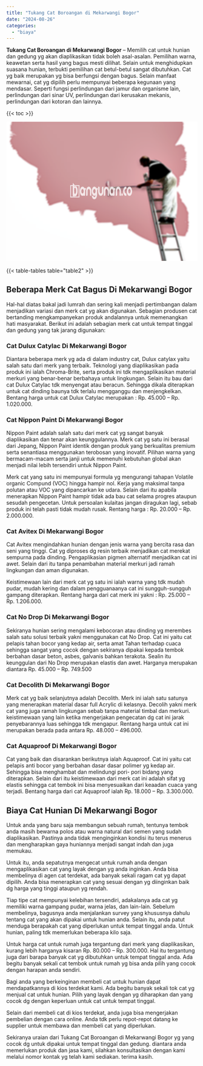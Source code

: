 ```yaml
---
title: "Tukang Cat Boroangan di Mekarwangi Bogor"
date: "2024-08-26"
categories: 
  - "biaya"
---
```


**Tukang Cat Boroangan di Mekarwangi Bogor** – Memilih cat untuk hunian dan gedung yg akan diaplikasikan tidak boleh asal-asalan. Pemilihan warna, keawetan serta hasil yang bagus mesti dilihat. Selain untuk menghidupkan suasana hunian, terbukti pemilihan cat betul-betul sangat dibutuhkan. Cat yg baik merupakan yg bisa berfungsi dengan bagus. Selain manfaat mewarnai, cat yg dipilih perlu mempunyai beberapa kegunaan yang mendasar. Seperti fungsi perlindungan dari jamur dan organisme lain, perlindungan dari sinar UV, perlindungan dari kerusakan mekanis, perlindungan dari kotoran dan lainnya.

{{< toc >}}

![Tukang Cat Boroangan di Mekarwangi Bogor](/images/jasa-cat-murah19.png)

{{< table-tables table="table2" >}}

## Beberapa Merk Cat Bagus Di Mekarwangi Bogor

Hal-hal diatas bakal jadi lumrah dan sering kali menjadi pertimbangan dalam menjadikan variasi dan merk cat yg akan digunakan. Sebagian produsen cat bertanding mengkampanyekan produk andalannya untuk memenangkan hati masyarakat. Berikut ini adalah sebagian merk cat untuk tempat tinggal dan gedung yang tak jarang digunakan:

### Cat Dulux Catylac Di Mekarwangi Bogor

Diantara beberapa merk yg ada di dalam industry cat, Dulux catylax yaitu salah satu dari merk yang terbaik. Teknologi yang diaplikasikan pada produk ini ialah Chroma-Brite, serta produk ini tdk mengaplikasikan material merkuri yang benar-benar berbahaya untuk lingkungan. Selain itu bau dari cat Dulux Catylac tdk menyengat atau beracun. Sehingga dikala diterapkan untuk cat dinding baunya tdk terlalu mengganggu dan menjengkelkan. Bentang harga untuk cat Dulux Catylac merupakan : Rp. 45.000 – Rp. 1.020.000.

### Cat Nippon Paint Di Mekarwangi Bogor

Nippon Paint adalah salah satu dari merk cat yg sangat banyak diaplikasikan dan tenar akan keunggulannya. Merk cat yg satu ini berasal dari Jepang, Nippon Paint identik dengan produk yang berkualitas premium serta senantiasa menggunakan terobosan yang inovatif. Pilihan warna yang bermacam-macam serta janji untuk memenuhi kebutuhan global akan menjadi nilai lebih tersendiri untuk Nippon Paint.

Merk cat yang satu ini mempunyai formula yg mengurangi tahapan Volatile organic Compund (VOC) hingga hampir nol. Kerja yang maksimal tanpa polutan atau VOC yang dipancarkan ke udara. Selain dari itu apabila menerapkan Nippon Paint hampir tidak ada bau cat selama progres ataupun sesudah pengecetan. Untuk persoalan kulaitas jangan diragukan lagi, sebab produk ini telah pasti tidak mudah rusak. Rentang harga : Rp. 20.000 – Rp. 2.000.000.

### Cat Avitex Di Mekarwangi Bogor

Cat Avitex mengindahkan hunian dengan jenis warna yang bercita rasa dan seni yang tinggi. Cat yg diproses dg resin terbaik menjadikan cat merekat sempurna pada dinding. Pengaplikasian pigmen alternatif menjadikan cat ini awet. Selain dari itu tanpa penambahan material merkuri jadi ramah lingkungan dan aman digunakan.

Keistimewaan lain dari merk cat yg satu ini ialah warna yang tdk mudah pudar, mudah kering dan dalam pengguanaanya cat ini sungguh-sungguh gampang diterapkan. Rentang harga dari cat merk ini yakni : Rp. 25.000 – Rp. 1.206.000.

### Cat No Drop Di Mekarwangi Bogor

Sekiranya hunian sering mengalami kebocoran atau dinding yg merembes salah satu solusi terbaik yakni menggunakan cat No Drop. Cat ini yaitu cat pelapis tahan bocor yang kedap air, serta amat Tahan terhadap cuaca sehingga sangat yang cocok dengan sekiranya dipakai kepada tembok berbahan dasar beton, asbes, galvanis bahkan terakota. Sealin itu keunggulan dari No Drop merupakan elastis dan awet. Harganya merupakan diantara Rp. 45.000 – Rp. 749.500

### Cat Decolith Di Mekarwangi Bogor

Merk cat yg baik selanjutnya adalah Decolith. Merk ini ialah satu satunya yang menerapkan material dasar full Acrylic di kelasnya. Decolih yakni merk cat yang juga ramah lingkungan sebab tanpa material timbal dan merkuri. keistimewaan yang lain ketika mengerjakan pengecatan dg cat ini jarak penyebarannya luas sehingga tdk mengapur. Rentang harga untuk cat ini merupakan berada pada antara Rp. 48.000 – 496.000.

### Cat Aquaproof Di Mekarwangi Bogor

Cat yang baik dan disarankan berikutnya ialah Aquaproof. Cat ini yaitu cat pelapis anti bocor yang berbahan dasar dasar polimer yg kedap air. Sehingga bisa menghambat dan melindungi pori- pori bidang yang diterapkan. Selain dari itu keistimewaan dari merk cat ini adalah sifat yg elastis sehingga cat tembok ini bisa menyesuaikan dari keaadan cuaca yang terjadi. Bentang harga dari cat Aquaproof ialah Rp. 18.000 – Rp. 3.300.000.

## Biaya Cat Hunian Di Mekarwangi Bogor

Untuk anda yang baru saja membangun sebuah rumah, tentunya tembok anda masih bewarna polos atau warna natural dari semen yang sudah diaplikasikan. Pastinya anda tidak menginginkan kondisi itu terus menerus dan mengharapkan gaya huniannya menjadi sangat indah dan juga memukau.

Untuk itu, anda sepatutnya mengecat untuk rumah anda dengan mengaplikasikan cat yang layak dengan yg anda inginkan. Anda bisa membelinya di agen cat terdekat, ada banyak sekali ragam cat yg dapat dipilih. Anda bisa menerapkan cat yang sesuai dengan yg diinginkan baik dg harga yang tinggi ataupun yg rendah.

Tiap tipe cat mempunyai kelebihan tersendiri, adakalanya ada cat yg memiliki warna gampang pudar, warna jelas, dan lain-lain. Sebelum membelinya, bagusnya anda menjalankan survey yang khususnya dahulu tentang cat yang akan dipakai untuk hunian anda. Selain itu, anda patut menduga berapakah cat yang diperlukan untuk tempat tinggal anda. Untuk hunian, paling tdk memerlukan beberapa kilo saja.

Untuk harga cat untuk rumah juga tergantung dari merk yang diaplikasikan, kurang lebih harganya kisaran Rp. 80.000 – Rp. 300.000. Hal itu tergantung juga dari barapa banyak cat yg dibutuhkan untuk tempat tinggal anda. Ada begitu banyak sekali cat tembok untuk rumah yg bisa anda pilih yang cocok dengan harapan anda sendiri.

Bagi anda yang berkeinginan membeli cat untuk hunian dapat mendapatkannya di kios terdekat kami. Ada begitu banyak sekali tok cat yg menjual cat untuk hunian. Pilih yang layak dengan yg diharapkan dan yang cocok dg dengan keperluan untuk cat untuk tempat tinggal.

Selain dari membeli cat di kios terdekat, anda juga bisa mengerjakan pembelian dengan cara online. Anda tdk perlu repot-repot datang ke supplier untuk membawa dan membeli cat yang diperlukan.

Sekiranya uraian dari Tukang Cat Boroangan di Mekarwangi Bogor yg yang cocok dg untuk dipakai untuk tempat tinggal dan gedung. diantara anda memerlukan produk dan jasa kami, silahkan konsultasikan dengan kami melalui nomor kontak yg telah kami sediakan. terima kasih.
